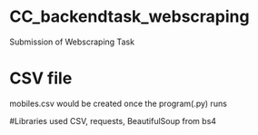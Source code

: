 # CC_backendtask_webscraping
Submission of Webscraping Task 


# CSV file
mobiles.csv would be created once the program(.py) runs

#Libraries used
CSV, requests, BeautifulSoup from bs4
